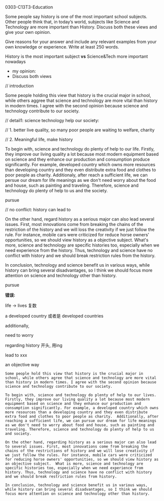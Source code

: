 0303-C13T3-Education



Some people say history is one of the most important school subjects. Other people think that, in today’s world, subjects like Science and Technology are more important than History.
Discuss both these views and give your own opinion.

Give reasons for your answer and include any relevant examples from your own knowledge or experience.
Write at least 250 words.



History is the most important subject  **vs** Science&Tech more important nowadays



- my opinion:
- Discuss both views



// introduction

Some people holding this view that history is the crucial major in school, while others aggree that science and technology are more vital than history in modern times. I agree with the second opinion because science and technology contribute to our society.

// detail1: science technology help our society:

// 1. better live quality, so many poor people are waiting to welfare, charity

// 2. Meaningful life, make history

To begin with, science and technology do plenty of help to our life. Firstly, they improve our living quality a lot because most modern equipment based on science and they enhance our production and consumption produce significantly. For example, developed country which owns more resources than developing country and they even distribute extra food and clothes to poor people as charity. Additionaly, after reach a sufficient life, we can persue our dream for life meanings as we don't need worry about the food and house, such as painting and traveling. Therefore, science and technology do plenty of help to us and the society.

pursue

// no conflict: history can lead to 

On the other hand, regard history as a serious major can also lead several issues. First, most innovations come from breaking the chains of the restriction of the history and we will loss the creativity if we just follow the rule. For instance, mobile cars were criticized for reduce horse owners' opportunities, so we should view history as a objective subject. What's more, science and technology are specific histories too, especially when we need experience from the history. Thus, technology and science have no conflict with history and we should break restriction rules from the history.

In conclusion, technology and science benefit us in various ways, while history can bring several disadvantages, so I think we should focus more attention on science and technology other than history.



pursue 

**错误:**

life -> lives 复数

a developed country 或者是 developed countries

additionally, 

need to worry

 regarding history 开头, 用ing

lead to xxx

an objective way 

```text
Some people hold this view that history is the crucial major in school, while others agree that science and technology are more vital than history in modern times. I agree with the second opinion because science and technology contribute to our society.

To begin with, science and technology do plenty of help to our lives. Firstly, they improve our living quality a lot because most modern equipment based on science and they enhance our production and consumption significantly. For example, a developed country which owns more resources than a developing country and they even distribute extra food and clothes to poor people as charity.  Additionally, after reaching a sufficient life, we can pursue our dream for life meanings as we don't need to worry about food and house, such as painting and traveling. Therefore, science and technology do plenty of help to us and society.

On the other hand, regarding history as a serious major can also lead to several issues. First, most innovations come from breaking the chains of the restrictions of history and we will lose creativity if we just follow the rules. For instance, mobile cars were criticized for reducing horse owners' opportunities, so we should view history as an objective subject.  What is more, science and technology are specific histories too, especially when we need experience from history. Thus, technology and science have no conflict with history and we should break restriction rules from history.

In conclusion, technology and science benefit us in various ways, while history can bring several disadvantages, so I think we should focus more attention on science and technology other than history.
```



